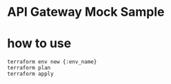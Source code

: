 API Gateway Mock Sample
==========================

# how to use

```
terraform env new {:env_name}
terraform plan
terraform apply
```
